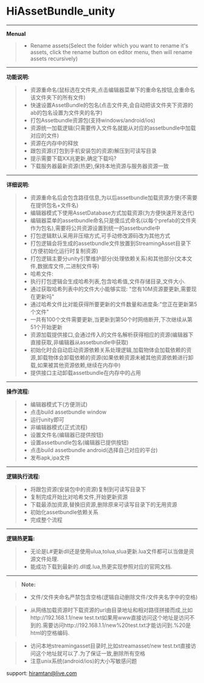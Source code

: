 HiAssetBundle_unity
===================

----------
**Menual**
> - Rename assets(Select the folder which you want to rename it's assets, click the rename button on editor menu, then will rename assets recursively)
----------
**功能说明:**

> - 资源重命名(鼠标选在文件夹,点击编辑器菜单下的重命名按钮,会重命名该文件夹下的所有文件)
> -  快速设置AssetBundle的包名(点击文件夹,会自动把该文件夹下资源的ab的包名设置为文件夹的名字)
> - 打包Assetbundle资源包(支持windows/android/ios)
> - 资源统一加载逻辑(只需要传入文件名就能从对应的assetbundle中加载对应的文件)
> - 资源在内存中的释放
> - 跟包资源(打包到手机安装包的资源)解压到可读写目录
> - 提示需要下载XX兆更新,确定下载吗?
> - 下载服务器最新资源(热更),保持本地资源与服务器资源一致

----------
**详细说明:**
> - 资源重命名后会包含路径信息,为以后assetbundle加载资源方便(不需要在提供包名+文件名)
> - 编辑器模式下使用AssetDatabase方式加载资源(为方便快速开发迭代)
> - 编辑器菜单的assetbundle命名只是傻瓜式命名(以每个prefab的文件夹作为包名),需要将公共资源设置到统一的assetbundle中
> - 打包逻辑默认采用非压缩方式,可手动修改源码改为其他方式
> - 打包逻辑会将生成的assetbundle文件放置到StreamingAsset目录下(方便初始化运行时复制资源)
> - 打包逻辑主要分unity引擎维护部分(处理依赖关系)和其他部分(文本文件,数据库文件,二进制文件等)
> - 哈希文件:
>  - 执行打包逻辑会生成哈希列表,包含哈希值,文件存储目录,文件大小.
>  - 通过获取哈希列表中的文件大小能够实现: "您有10M资源要更新,需要现在更新吗"
>  - 通过哈希文件比对能获得所要更新的文件数量和进度条:"您正在更新第5个文件"
>   - 一共有100个文件需要更新,当更新到第50个时网络断开,下次继续从第51个开始更新
> - 资源加载提供接口,会通过传入的文件名解析获得相应的资源(编辑器下直接获取,非编辑器从assetbundle中获取)
> - 初始化时会自动启动资源依赖关系处理逻辑,加载物体会加载依赖的资源,卸载物体会卸载依赖的资源(如果依赖资源未被其他资源依赖进行卸载,如果被其他资源依赖,继续在内存中)
> - 提供接口主动卸载assetbundle在内存中的占用

----------
**操作流程:**
 > - 编辑器模式下(方便测试)
 >  - 点击build assetbundle window
 >   - 运行unity即可
 > - 非编辑器模式(正式流程)
 >  - 设置文件名(编辑器已提供按钮)
 >  - 设置assetbundle包名(编辑器已提供按钮)
 >  - 点击build assetbundle android(选择自己对应的平台)
 >  - 发布apk,ipa文件
 
----------
**逻辑执行流程:**
> - 将跟包资源(安装包中的资源)复制到可读写目录下
> - 复制完成开始比对哈希文件,开始更新资源
> - 下载最添加资源,替换旧资源,删除原来可读写目录下的无用资源
> - 初始化assetbundle依赖关系
> - 完成整个流程

----------
**逻辑热更篇:**
> - 无论是L#更新dll还是使用ulua,tolua,slua更新.lua文件都可以当做是资源文件处理.
> - 能成功下载到最新的.dll或.lua,热更实现参照对应的官网文档.

----------
> **Note:**

> - 文件/文件夹命名严禁包含空格(逻辑自动删除文件/文件夹名字中的空格)

>  - 从网络加载资源时下载资源的url由目录地址和相对路径拼接而成,比如http://192.168.1.1/new test.txt如果用www直接访问这个地址是访问不到的.需要访问http://192.168.1.1/new%20test.txt才能访问到.%20是html的空格编码.

>  - 访问本地streamingasset目录时,比如streamasset/new test.txt直接访问这个地址就可以了.为了保证一致,删除所有空格
> - 注意unix系统(android/ios)的大小写敏感问题


support: hiramtan@live.com

